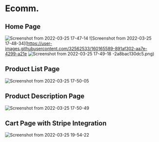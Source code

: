 # Ecomm.

Home Page
--------------------------------------------------------------------------------------------------------
![Screenshot from 2022-03-25 17-47-14](https://user-images.githubusercontent.com/32562533/160165560-a02d03ab-314a-494a-bfe8-a0867e1c3161.png)
![Screenshot from 2022-03-25 17-48-34](https://user-images.githubusercontent.com/32562533/160165589-891af302-aa7e-4299-a21e
![Screenshot from 2022-03-25 17-49-18](https://user-images.githubusercontent.com/32562533/160165762-5d05c66c-57fc-41da-b26c-d6f044c16850.png)
-2a8bac130dc5.png)


Product List Page
--------------------------------------------------------------------------------------------------------
![Screenshot from 2022-03-25 17-50-05](https://user-images.githubusercontent.com/32562533/160165725-1be015e8-d6be-4fc8-bb16-931fd5db6f35.png)


Product Description Page
--------------------------------------------------------------------------------------------------------
![Screenshot from 2022-03-25 17-50-49](https://user-images.githubusercontent.com/32562533/160165897-d0cf51a1-9a55-436a-aec2-1246895b8126.png)


Cart Page with Stripe Integration
--------------------------------------------------------------------------------------------------------
![Screenshot from 2022-03-25 19-54-22](https://user-images.githubusercontent.com/32562533/160166024-d4f5bd4b-1e4b-4c12-9be4-4807289b2770.png)
